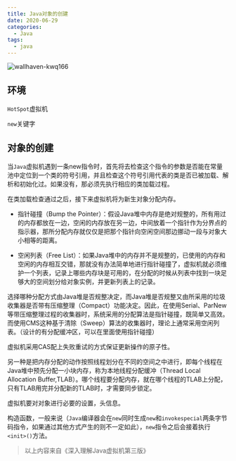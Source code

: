 ```yaml
---
title: Java对象的创建
date: 2020-06-29
categories:
  - Java
tags:
  - java
---
```


![wallhaven-kwq166](https://gitee.com/snowyan/image/raw/master/1593412734_20200629143847666_1349223599.jpg)

## 环境

`HotSpot`虚拟机

`new`关键字

## 对象的创建

当`Java`虚拟机遇到一条new指令时，首先将去检查这个指令的参数是否能在常量池中定位到一个类的符号引用，并且检查这个符号引用代表的类是否已被加载、解析和初始化过。如果没有，那必须先执行相应的类加载过程。

在类加载检查通过之后，接下来虚拟机将为新生对象分配内存。

- 指针碰撞（Bump the Pointer）：假设Java堆中内存是绝对规整的，所有用过的内存都放在一边，空闲的内存放在另一边，中间放着一个指针作为分界点的指示器，那所分配内存就仅仅是把那个指针向空闲空间那边挪动一段与对象大小相等的距离。

- 空闲列表（Free List）：如果Java堆中的内存并不是规整的，已使用的内存和空闲的内存相互交错，那就没有办法简单地进行指针碰撞了，虚拟机就必须维护一个列表，记录上哪些内存块是可用的，在分配的时候从列表中找到一块足够大的空间划分给对象实例，并更新列表上的记录。

选择哪种分配方式由Java堆是否规整决定，而Java堆是否规整又由所采用的垃圾收集器是否带有压缩整理（Compact）功能决定。因此，在使用Serial、ParNew等带压缩整理过程的收集器时，系统采用的分配算法是指针碰撞，既简单又高效。而使用CMS这种基于清除（Sweep）算法的收集器时，理论上通常采用空闲列表。（设计的有分配缓冲区，可以在里面使用指针碰撞）

虚拟机采用CAS配上失败重试的方式保证更新操作的原子性。

另一种是把内存分配的动作按照线程划分在不同的空间之中进行，即每个线程在Java堆中预先分配一小块内存，称为本地线程分配缓冲（Thread Local Allocation Buffer,TLAB）。哪个线程要分配内存，就在哪个线程的TLAB上分配，只有TLAB用完并分配新的TLAB时，才需要同步锁定。

虚拟机要对对象进行必要的设置，头信息。

构造函数，一般来说（`Java`编译器会在`new`同时生成`new`和`invokespecial`两条字节码指令，如果通过其他方式产生的则不一定如此），`new`指令之后会接着执行`<init>()`方法。

>以上内容来自《深入理解Java虚拟机第三版》